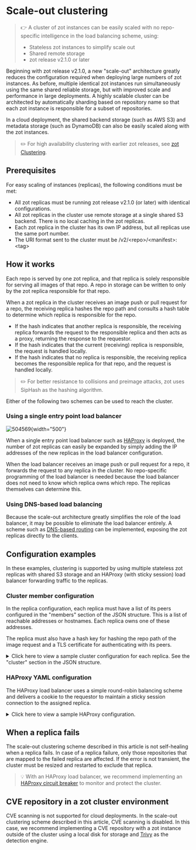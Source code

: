 # Scale-out clustering

> :point_right: A cluster of zot instances can be easily scaled with no repo-specific intelligence in the load balancing scheme, using:
>
> -   Stateless zot instances to simplify scale out
> -   Shared remote storage
> -   zot release v2.1.0 or later

Beginning with zot release v2.1.0, a new "scale-out" architecture greatly reduces the configuration required when deploying large numbers of zot instances. As before, multiple identical zot instances run simultaneously using the same shared reliable storage, but with improved scale and performance in large deployments. A highly scalable cluster can be architected by automatically sharding based on repository name so that each zot instance is responsible for a subset of repositories.

In a cloud deployment, the shared backend storage (such as AWS S3) and metadata storage (such as DynamoDB) can also be easily scaled along with the zot instances.

> :pencil2: For high availability clustering with earlier zot releases, see [zot Clustering](clustering.md).

## Prerequisites

For easy scaling of instances (replicas), the following conditions must be met:

- All zot replicas must be running zot release v2.1.0 (or later) with identical configurations.
- All zot replicas in the cluster use remote storage at a single shared S3 backend. There is no local caching in the zot replicas.
- Each zot replica in the cluster has its own IP address, but all replicas use the same port number.
- The URI format sent to the cluster must be /v2/<repo\>/<manifest\>:<tag\>

## How it works

Each repo is served by one zot replica, and that replica is solely responsible for serving all images of that repo. A repo in storage can be written to only by the zot replica responsible for that repo.

When a zot replica in the cluster receives an image push or pull request for a repo, the receiving replica hashes the repo path and consults a hash table to determine which replica is responsible for the repo. 

- If the hash indicates that another replica is responsible, the receiving replica forwards the request to the responsible replica and then acts as a proxy, returning the response to the requestor. 
- If the hash indicates that the current (receiving) replica is responsible, the request is handled locally.
- If the hash indicates that no replica is responsible, the receiving replica becomes the responsible replica for that repo, and the request is handled locally.

> :pencil2: For better resistance to collisions and preimage attacks, zot uses SipHash as the hashing algorithm.

Either of the following two schemes can be used to reach the cluster.

### Using a single entry point load balancer

![504569](../assets/images/504569.jpg){width="500"}

When a single entry point load balancer such as [HAProxy](https://www.haproxy.com/) is deployed, the number of zot replicas can easily be expanded by simply adding the IP addresses of the new replicas in the load balancer configuration. 

When the load balancer receives an image push or pull request for a repo, it forwards the request to any replica in the cluster.  No repo-specific programming of the load balancer is needed because the load balancer does not need to know which replica owns which repo. The replicas themselves can determine this.  

### Using DNS-based load balancing

Because the scale-out architecture greatly simplifies the role of the load balancer, it may be possible to eliminate the load balancer entirely. A scheme such as [DNS-based routing](https://coredns.io/plugins/loadbalance/) can be implemented, exposing the zot replicas directly to the clients.

## Configuration examples

In these examples, clustering is supported by using multiple stateless zot replicas with shared S3 storage and an HAProxy (with sticky session) load balancer forwarding traffic to the replicas.

### Cluster member configuration

In the replica configuration, each replica must have a list of its peers configured in the "members" section of the JSON structure. This is a list of reachable addresses or hostnames.  Each replica owns one of these addresses.

The replica must also have a hash key for hashing the repo path of the image request and a TLS certificate for authenticating with its peers.

<details>
  <summary markdown="span">Click here to view a sample cluster configuration for each replica. See the "cluster" section in the JSON structure.</summary>

```json
{
  "distSpecVersion": "1.1.0",
  "storage": {
    "rootDirectory": "/tmp/zot",
    "dedupe": false,
    "remoteCache": true,
    "storageDriver": {
      "name": "s3",
      "rootdirectory": "/zot",
      "region": "us-east-1",
      "regionendpoint": "localhost:4566",
      "bucket": "zot-storage",
      "secure": false,
      "skipverify": false
    },
    "cacheDriver": {
      "name": "dynamodb",
      "endpoint": "http://localhost:4566",
      "region": "us-east-1",
      "cacheTablename": "ZotBlobTable",
      "repoMetaTablename": "ZotRepoMetadataTable",
      "imageMetaTablename": "ZotImageMetaTable",
      "repoBlobsInfoTablename": "ZotRepoBlobsInfoTable",
      "userDataTablename": "ZotUserDataTable",
      "versionTablename": "ZotVersion",
      "apiKeyTablename": "ZotApiKeyTable"
    }
  },
  "http": {
    "address": "0.0.0.0",
    "port": "9000",
    "tls": {
      "cert": "test/data/server.cert",
      "key": "test/data/server.key"
    }
  },
  "log": {
    "level": "debug"
  },
  "cluster": {
    "members": [
      "zot-server1:9000",
      "zot-server2:9000",
      "zot-server3:9000"
    ],
    "hashKey": "loremipsumdolors",
    "tls": {
      "cacert": "test/data/ca.crt"
    }  
  }
}
```

</details>

### HAProxy YAML configuration

The HAProxy load balancer uses a simple round-robin balancing scheme and delivers a cookie to the requestor to maintain a sticky session connection to the assigned replica.

<details>
  <summary markdown="span">Click here to view a sample HAProxy configuration.</summary>

```yaml

global
        log /dev/log    local0
        log /dev/log    local1 notice
        chroot /var/lib/haproxy
        maxconn 2000
        stats timeout 30s

defaults
        log     global
        mode    tcp
        option  tcplog
        option  dontlognull
        timeout connect 5000
        timeout client  50000
        timeout server  50000

frontend zot
    bind *:8080
    default_backend zot-cluster

backend zot-cluster
    mode http
    balance roundrobin
    cookie SERVER insert indirect nocache
    server zot-server1 127.0.0.1:9000 check cookie zot-server1
    server zot-server2 127.0.0.2:9000 check cookie zot-server2
    server zot-server3 127.0.0.3:9000 check cookie zot-server3

```

</details>

## When a replica fails

The scale-out clustering scheme described in this article is not self-healing when a replica fails. In case of a replica failure, only those repositories that are mapped to the failed replica are affected. If the error is not transient, the cluster must be resized and restarted to exclude that replica.

> :bulb: With an HAProxy load balancer, we recommend implementing an [HAProxy circuit breaker](https://www.haproxy.com/blog/circuit-breaking-haproxy) to monitor and protect the cluster.

## CVE repository in a zot cluster environment

CVE scanning is not supported for cloud deployments. In the scale-out clustering scheme described in this article, CVE scanning is disabled. In this case, we recommend implementing a CVE repository with a zot instance outside of the cluster using a local disk for storage and [Trivy](https://trivy.dev/) as the detection engine.
